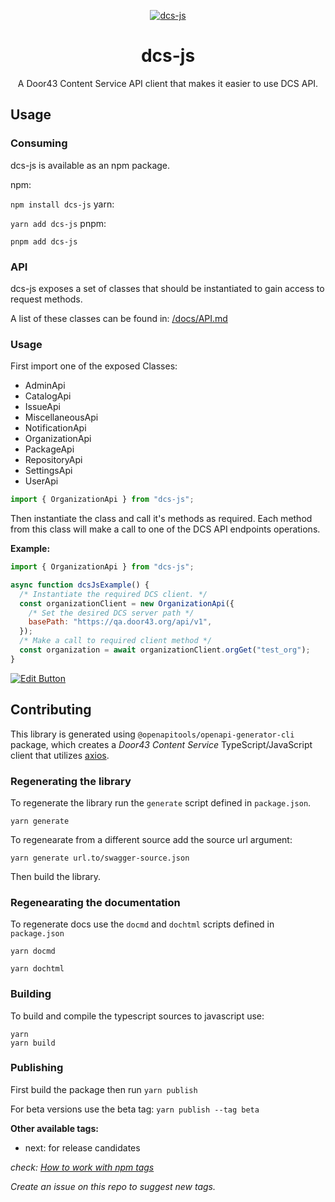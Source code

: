 <!-- markdownlint-disable -->
<p align="center">
  <a href="https://dcs-js.netlify.app/" rel="noopener" target="_blank"><img src="https://socialify.git.ci/unfoldingWord/dcs-js/image?description=1&descriptionEditable=A%20javascript%20client%20for%20Door43%20Content%20Service&font=Raleway&issues=1&language=1&logo=https%3A%2F%2Fgit.door43.org%2Fassets%2Fimg%2Flogo.svg&owner=1&pattern=Plus&pulls=1&theme=Light" alt="dcs-js" />
</a>
</p>
<h1 align="center">dcs-js</h1>
<p align="center">
A Door43 Content Service API client that makes it easier to use DCS API.
</p>

## Usage

### Consuming

dcs-js is available as an npm package.

npm:

`npm install dcs-js`
yarn:

`yarn add dcs-js`
pnpm:

`pnpm add dcs-js`

### API

dcs-js exposes a set of classes that should be instantiated to gain access to request methods.

A list of these classes can be found in: [/docs/API.md](/docs/API.md)

### Usage

First import one of the exposed Classes:

- AdminApi
- CatalogApi
- IssueApi
- MiscellaneousApi
- NotificationApi
- OrganizationApi
- PackageApi
- RepositoryApi
- SettingsApi
- UserApi

```js
import { OrganizationApi } from "dcs-js";
```

Then instantiate the class and call it's methods as required. Each method from this class will make a call to one of the DCS API endpoints operations.

**Example:**

```js
import { OrganizationApi } from "dcs-js";

async function dcsJsExample() {
  /* Instantiate the required DCS client. */
  const organizationClient = new OrganizationApi({
    /* Set the desired DCS server path */
    basePath: "https://qa.door43.org/api/v1",
  });
  /* Make a call to required client method */
  const organization = await organizationClient.orgGet("test_org");
}
```

[![Edit Button](https://codesandbox.io/static/img/play-codesandbox.svg)](https://codesandbox.io/s/dcs-js-playground-u26eyp)

## Contributing

This library is generated using `@openapitools/openapi-generator-cli` package, which creates a _Door43 Content Service_ TypeScript/JavaScript client that utilizes [axios](https://github.com/axios/axios).

### Regenerating the library

To regenerate the library run the `generate` script defined in `package.json`.

```
yarn generate
```

To regenearate from a different source add the source url argument:

```
yarn generate url.to/swagger-source.json
```

Then build the library.

### Regenearating the documentation

To regenerate docs use the `docmd` and `dochtml` scripts defined in `package.json`

```
yarn docmd
```

```
yarn dochtml
```

### Building

To build and compile the typescript sources to javascript use:

```
yarn
yarn build
```

### Publishing

First build the package then run `yarn publish`

For beta versions use the beta tag:
`yarn publish --tag beta`

**Other available tags:**

- next: for release candidates

_check: [How to work with npm tags](https://dev.to/andywer/how-to-use-npm-tags-4lla)_

_Create an issue on this repo to suggest new tags._
